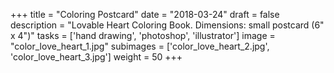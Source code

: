 +++
title = "Coloring Postcard"
date = "2018-03-24"
draft = false
description = "Lovable Heart Coloring Book. Dimensions: small postcard (6\" x 4\")"
tasks = ['hand drawing', 'photoshop', 'illustrator']
image = "color_love_heart_1.jpg"
subimages = ['color_love_heart_2.jpg', 'color_love_heart_3.jpg']
weight = 50
+++
